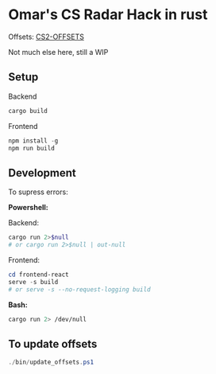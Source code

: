# Omar's CS Radar Hack in rust

Offsets: [CS2-OFFSETS](https://github.com/sezzyaep/CS2-OFFSETS)

Not much else here, still a WIP

## Setup

Backend

```ps1
cargo build
```

Frontend

```ps1
npm install -g
npm run build
```

## Development

To supress errors:

**Powershell:**

Backend:

```ps1
cargo run 2>$null
# or cargo run 2>$null | out-null
```

Frontend:

```ps1
cd frontend-react
serve -s build
# or serve -s --no-request-logging build
```

**Bash:**

```sh
cargo run 2> /dev/null
```

## To update offsets

```ps1
./bin/update_offsets.ps1
```
